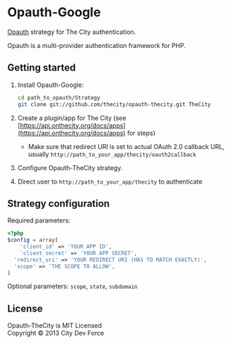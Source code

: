 Opauth-Google
=============
[Opauth][1] strategy for The City authentication.

Opauth is a multi-provider authentication framework for PHP.

Getting started
----------------
1. Install Opauth-Google:
   ```bash
   cd path_to_opauth/Strategy
   git clone git://github.com/thecity/opauth-thecity.git TheCity
   ```

2. Create a plugin/app for The City (see [https://api.onthecity.org/docs/apps](https://api.onthecity.org/docs/apps) for steps)
   - Make sure that redirect URI is set to actual OAuth 2.0 callback URL, usually `http://path_to_your_app/thecity/oauth2callback`

   
3. Configure Opauth-TheCity strategy.

4. Direct user to `http://path_to_your_app/thecity` to authenticate


Strategy configuration
----------------------

Required parameters:

```php
<?php
$config = array(
	'client_id' => 'YOUR APP ID',
	'client_secret' => 'YOUR APP SECRET',
  'redirect_uri' => 'YOUR REDIRECT URI (HAS TO MATCH EXACTLY)',
  'scope' => 'THE SCOPE TO ALLOW',
)
```

Optional parameters:
`scope`, `state`, `subdomain`

License
---------
Opauth-TheCity is MIT Licensed  
Copyright © 2013 City Dev Force

[1]: https://github.com/uzyn/opauth